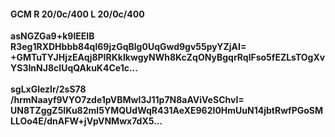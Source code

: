 #### GCM R 20/0c/400 L 20/0c/400
**asNGZGa9+k9lEEIB**<br/>**R3eg1RXDHbbb84ql69jzGqBlg0UqGwd9gv55pyYZjAI=**<br/>**+GMTuTYJHjzEAqj8PIRKkIkwgyNWh8KcZqONyBgqrRqlFso5fEZLsTOgXvYS3InNJ8cIUqQAkuK4Ce1c...**<br/><br/>
**sgLxGlezIr/2sS78**<br/>**/hrmNaayf9VYO7zde1pVBMwl3J11p7N8aAViVeSChvI=**<br/>**UN8TZggZ5IKu82mI5YMQUdWqR431AeXE962I0HmUuN14jbtRwfPGoSMLLOo4E/dnAFW+jVpVNMwx7dX5...**